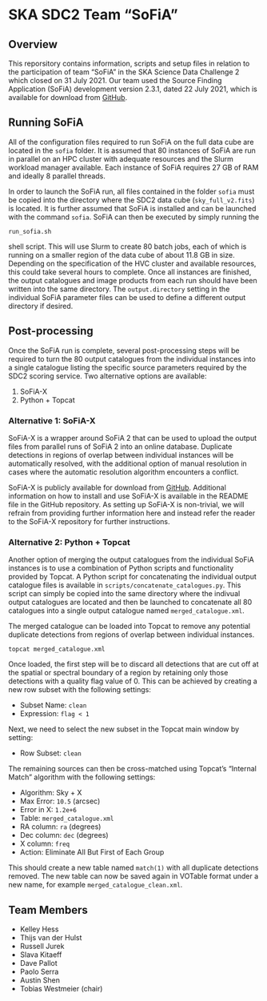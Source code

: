 # SKA SDC2 Team “SoFiA”

## Overview

This reporsitory contains information, scripts and setup files in relation to the participation of team “SoFiA” in the SKA Science Data Challenge 2 which closed on 31 July 2021. Our team used the Source Finding Application (SoFiA) development version 2.3.1, dated 22 July 2021, which is available for download from [GitHub](https://github.com/SoFiA-Admin/SoFiA-2/tree/11ff5fb01a8e3061a79d47b1ec3d353c429adf33).

## Running SoFiA

All of the configuration files required to run SoFiA on the full data cube are located in the `sofia` folder. It is assumed that 80 instances of SoFiA are run in parallel on an HPC cluster with adequate resources and the Slurm workload manager available. Each instance of SoFiA requires 27 GB of RAM and ideally 8 parallel threads.

In order to launch the SoFiA run, all files contained in the folder `sofia` must be copied into the directory where the SDC2 data cube (`sky_full_v2.fits`) is located. It is further assumed that SoFiA is installed and can be launched with the command `sofia`. SoFiA can then be executed by simply running the

```
run_sofia.sh
```

shell script. This will use Slurm to create 80 batch jobs, each of which is running on a smaller region of the data cube of about 11.8 GB in size. Depending on the specification of the HVC cluster and available resources, this could take several hours to complete. Once all instances are finished, the output catalogues and image products from each run should have been written into the same directory. The `output.directory` setting in the individual SoFiA parameter files can be used to define a different output directory if desired.

## Post-processing

Once the SoFiA run is complete, several post-processing steps will be required to turn the 80 output catalogues from the individual instances into a single catalogue listing the specific source parameters required by the SDC2 scoring service. Two alternative options are available:

1. SoFiA-X
2. Python + Topcat

### Alternative 1: SoFiA-X

SoFiA-X is a wrapper around SoFiA 2 that can be used to upload the output files from parallel runs of SoFiA 2 into an online database. Duplicate detections in regions of overlap between individual instances will be automatically resolved, with the additional option of manual resolution in cases where the automatic resolution algorithm encounters a conflict.

SoFiA-X is publicly available for download from [GitHub](https://github.com/AusSRC/SoFiAX). Additional information on how to install and use SoFiA-X is available in the README file in the GitHub repository. As setting up SoFiA-X is non-trivial, we will refrain from providing further information here and instead refer the reader to the SoFiA-X repository for further instructions.

### Alternative 2: Python + Topcat

Another option of merging the output catalogues from the individual SoFiA instances is to use a combination of Python scripts and functionality provided by Topcat. A Python script for concatenating the individual output catalogue files is available in `scripts/concatenate_catalogues.py`. This script can simply be copied into the same directory where the indivual output catalogues are located and then be launched to concatenate all 80 catalogues into a single output catalogue named `merged_catalogue.xml`.

The merged catalogue can be loaded into Topcat to remove any potential duplicate detections from regions of overlap between individual instances.

```
topcat merged_catalogue.xml
```

Once loaded, the first step will be to discard all detections that are cut off at the spatial or spectral boundary of a region by retaining only those detections with a quality flag value of 0. This can be achieved by creating a new row subset with the following settings:

* Subset Name: `clean`
* Expression: `flag < 1`

Next, we need to select the new subset in the Topcat main window by setting:

* Row Subset: `clean`

The remaining sources can then be cross-matched using Topcat’s “Internal Match” algorithm with the following settings:

* Algorithm: Sky + X
* Max Error: `10.5` (arcsec)
* Error in X: `1.2e+6`
* Table: `merged_catalogue.xml`
* RA column: `ra` (degrees)
* Dec column: `dec` (degrees)
* X column: `freq`
* Action: Eliminate All But First of Each Group

This should create a new table named `match(1)` with all duplicate detections removed. The new table can now be saved again in VOTable format under a new name, for example `merged_catalogue_clean.xml`.

## Team Members

* Kelley Hess
* Thijs van der Hulst
* Russell Jurek
* Slava Kitaeff
* Dave Pallot
* Paolo Serra
* Austin Shen
* Tobias Westmeier (chair)
